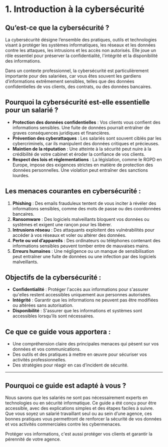 
# 1. Introduction à la cybersécurité

## Qu’est-ce que la cybersécurité ?

La cybersécurité désigne l’ensemble des pratiques, outils et technologies visant à protéger les systèmes informatiques, les réseaux et les données contre les attaques, les intrusions et les accès non autorisés. Elle joue un rôle essentiel pour préserver la confidentialité, l'intégrité et la disponibilité des informations.

Dans un contexte professionnel, la cybersécurité est particulièrement importante pour des salariées, car vous êtes souvent les gardiens d’informations extrêmement sensibles, telles que des données confidentielles de vos clients, des contrats, ou des données bancaires.

## Pourquoi la cybersécurité est-elle essentielle pour un salarié ?

- **Protection des données confidentielles** : Vos clients vous confient des informations sensibles. Une fuite de données pourrait entraîner de graves conséquences juridiques et financières.
- **Prévention des cyberattaques** : Les salariés sont souvent ciblés par les cybercriminels, car ils manipulent des données critiques et précieuses.
- **Maintien de la réputation** : Une atteinte à la sécurité peut nuire à la crédibilité de votre cabinet et éroder la confiance de vos clients.
- **Respect des lois et réglementations** : La législation, comme le RGPD en Europe, impose des exigences strictes en matière de protection des données personnelles. Une violation peut entraîner des sanctions lourdes.

## Les menaces courantes en cybersécurité :

1. **Phishing** : Des emails frauduleux tentent de vous inciter à révéler des informations sensibles, comme des mots de passe ou des coordonnées bancaires.
2. **Ransomware** : Des logiciels malveillants bloquent vos données ou systèmes et exigent une rançon pour les libérer.
3. **Intrusions réseau** : Des attaquants exploitent des vulnérabilités pour accéder à vos réseaux et voler ou altérer des données.
4. **Perte ou vol d’appareils** : Des ordinateurs ou téléphones contenant des informations sensibles peuvent tomber entre de mauvaises mains.
5. **Erreurs humaines** : Une négligence ou un manque de sensibilisation peut entraîner une fuite de données ou une infection par des logiciels malveillants.

## Objectifs de la cybersécurité :
- **Confidentialité** : Protéger l'accès aux informations pour s'assurer qu'elles restent accessibles uniquement aux personnes autorisées.
- **Intégrité** : Garantir que les informations ne peuvent pas être modifiées ou altérées sans autorisation.
- **Disponibilité** : S'assurer que les informations et systèmes sont accessibles lorsqu’ils sont nécessaires.

## Ce que ce guide vous apportera :
- Une compréhension claire des principales menaces qui pèsent sur vos données et vos communications.
- Des outils et des pratiques à mettre en œuvre pour sécuriser vos activités professionnelles.
- Des stratégies pour réagir en cas d’incident de sécurité.

---

## Pourquoi ce guide est adapté à vous ?

Nous savons que les salariés ne sont pas nécessairement experts en technologies ou en sécurité informatique. Ce guide a été conçu pour être accessible, avec des explications simples et des étapes faciles à suivre. Que vous soyez un salarié travaillant seul ou au sein d’une agence, ces bonnes pratiques vous permettront de renforcer la sécurité de vos données et vos activités commerciales contre les cybermenaces.

Protéger vos informations, c'est aussi protéger vos clients et garantir la pérennité de votre agence.

